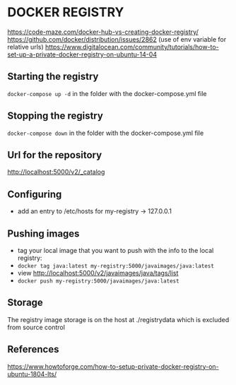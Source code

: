# DOCKER REGISTRY

<https://code-maze.com/docker-hub-vs-creating-docker-registry/>
<https://github.com/docker/distribution/issues/2862> (use of env variable for relative urls)
<https://www.digitalocean.com/community/tutorials/how-to-set-up-a-private-docker-registry-on-ubuntu-14-04>

## Starting the registry
```docker-compose up -d``` in the folder with the docker-compose.yml file

## Stopping the registry

```docker-compose down``` in the folder with the docker-compose.yml file

## Url for the repository

<http://localhost:5000/v2/_catalog>

## Configuring

* add an entry to /etc/hosts for my-registry -> 127.0.0.1

## Pushing images

* tag your local image that you want to push with the info to the local registry:
* ```docker tag java:latest my-registry:5000/javaimages/java:latest```
* view <http://localhost:5000/v2/javaimages/java/tags/list>
* ```docker push my-registry:5000/javaimages/java:latest```

## Storage

The registry image storage is on the host at ./registrydata which is excluded from source control

## References

<https://www.howtoforge.com/how-to-setup-private-docker-registry-on-ubuntu-1804-lts/>
